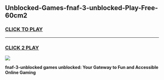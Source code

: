 
## Unblocked-Games-fnaf-3-unblocked-Play-Free-60cm2
<h3>
<a href="https://premium76.site?title=fnaf-3-unblocked&ref=23A">CLICK TO PLAY</a></h3>
<hr>

<h3>
<a href="https://premium76.site?title=fnaf-3-unblocked&ref=23A">CLICK 2 PLAY</a>
  
</h3>

<a href="https://premium76.site?title=fnaf-3-unblocked&ref=23A"><img src="https://clearcache.store/games.png"></a>


**fnaf-3-unblocked games unblocked: Your Gateway to Fun and Accessible Online Gaming**

